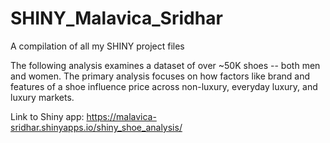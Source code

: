 # SHINY_Malavica_Sridhar
A compilation of all my SHINY project files

The following analysis examines a dataset of over ~50K shoes -- both men and women. The primary analysis focuses on how factors like brand and features of a shoe influence price across non-luxury, everyday luxury, and luxury markets. 

Link to Shiny app: https://malavica-sridhar.shinyapps.io/shiny_shoe_analysis/

